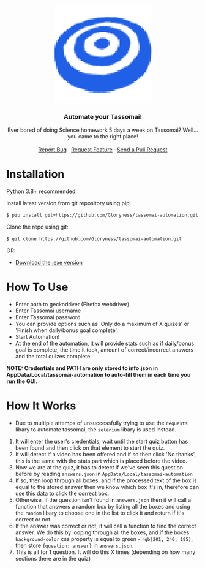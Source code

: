 <p align="center">
  <a><img src="src/images/logo.png"</a>
  <h3 align="center">Automate your Tassomai!</h3>
  <p align="center">
    Ever bored of doing Science homework 5 days a week on Tassomai? Well... you came to the right place!
    <br />
    <br />
    <a href="https://github.com/Gloryness/tassomai-automation/issues">Report Bug</a>
    ·
    <a href="https://github.com/Gloryness/tassomai-automation/issues">Request Feature</a>
    ·
    <a href="https://github.com/Gloryness/tassomai-automation/pulls">Send a Pull Request</a>
  </p>
</p>
  
# Installation

Python 3.8+ recommended.

Install latest version from git repository using pip:
```bash
$ pip install git+https://github.com/Gloryness/tassomai-automation.git
```

Clone the repo using git:
```bash
$ git clone https://github.com/Gloryness/tassomai-automation.git
```
OR:
- <a href="https://github.com/Gloryness/tassomai-automation/raw/master/exe/Tassomai%20Automation.zip">Download the .exe version</a>

# How To Use
- Enter path to geckodriver (Firefox webdriver)
- Enter Tassomai username
- Enter Tassomai password
- You can provide options such as 'Only do a maximum of X quizes' or 'Finish when daily/bonus goal complete'.
- Start Automation!
- At the end of the automation, it will provide stats such as if daily/bonus goal is complete, the time it took, amount of correct/incorrect answers and the total quizes complete.

**NOTE: Credentials and PATH are only stored to info.json in AppData/Local/tassomai-automation to auto-fill them in each time you run the GUI.**

# How It Works
- Due to multiple attemps of unsuccessfully trying to use the `requests` libary to automate tassomai, the `selenium` libary is used instead.
1. It will enter the user's credentials, wait until the start quiz button has been found and then click on that element to start the quiz.
2. It will detect if a video has been offered and if so then click 'No thanks', this is the same with the stats part which is placed before the video.
3. Now we are at the quiz, it has to detect if we've seen this question before by reading `answers.json` in `AppData/Local/tassomai-automation`
4. If so, then loop through all boxes, and if the processed text of the box is equal to the stored answer then we know which box it's in, therefore can use this data to click the correct box.
5. Otherwise, if the question isn't found in `answers.json` then it will call a function that answers a random box by listing all the boxes and using the `random` libary to choose one in the list to click it and return if it's correct or not.
6. If the answer was correct or not, it will call a function to find the correct answer. We do this by looping through all the boxes, and if the boxes `background-color` css property is equal to green - `rgb(201, 240, 195)`, then store `{question: answer}` in `answers.json`.
7. This is all for 1 question. It will do this X times (depending on how many sections there are in the quiz)

